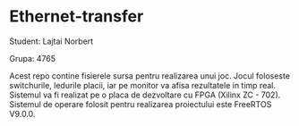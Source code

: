 # Ethernet-transfer

Student: Lajtai Norbert

Grupa: 4765

Acest repo contine fisierele sursa pentru realizarea unui joc. Jocul foloseste switchurile, ledurile placii, iar pe monitor va afisa rezultatele in timp real. Sistemul va fi realizat pe o placa de dezvoltare cu FPGA (Xilinx ZC - 702). Sistemul de operare folosit pentru realizarea proiectului este FreeRTOS V9.0.0.
